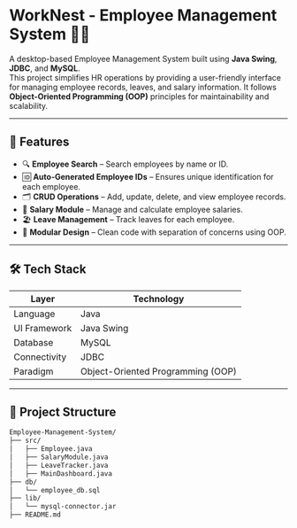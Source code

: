 ﻿# WorkNest - Employee Management System 🧑‍💼

A desktop-based Employee Management System built using **Java Swing**, **JDBC**, and **MySQL**.  
This project simplifies HR operations by providing a user-friendly interface for managing employee records, leaves, and salary information. It follows **Object-Oriented Programming (OOP)** principles for maintainability and scalability.

---

## 🚀 Features

- 🔍 **Employee Search** – Search employees by name or ID.
- 🆔 **Auto-Generated Employee IDs** – Ensures unique identification for each employee.
- 🗂️ **CRUD Operations** – Add, update, delete, and view employee records.
- 🧾 **Salary Module** – Manage and calculate employee salaries.
- 🏖️ **Leave Management** – Track leaves for each employee.
- 🧠 **Modular Design** – Clean code with separation of concerns using OOP.

---

## 🛠️ Tech Stack

| Layer       | Technology         |
|-------------|--------------------|
| Language    | Java               |
| UI Framework| Java Swing         |
| Database    | MySQL              |
| Connectivity| JDBC               |
| Paradigm    | Object-Oriented Programming (OOP) |

---


## 📂 Project Structure

```bash
Employee-Management-System/
├── src/
│   ├── Employee.java
│   ├── SalaryModule.java
│   ├── LeaveTracker.java
│   ├── MainDashboard.java
├── db/
│   └── employee_db.sql
├── lib/
│   └── mysql-connector.jar
├── README.md

